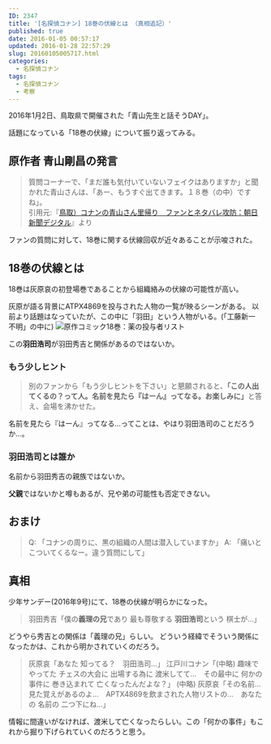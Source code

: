 ```yaml
---
ID: 2347
title: '[名探偵コナン] 18巻の伏線とは （真相追記）'
published: true
date: 2016-01-05 00:57:17
updated: 2016-01-28 22:57:29
slug: 20160105005717.html
categories:
  - 名探偵コナン
tags:
  - 名探偵コナン
  - 考察
---
```

2016年1月2日、鳥取県で開催された「青山先生と話そうDAY」。

話題になっている「18巻の伏線」について振り返ってみる。
<!--more-->
<h2>原作者 青山剛昌の発言</h2>
<blockquote>質問コーナーで、「まだ誰も気付いていないフェイクはありますか」と聞かれた青山さんは、「あー、もうすぐ出てきます。１８巻（の中）ですね」。

<footer>引用元:『<a href="http://www.asahi.com/articles/ASJ124638J12PUUB002.html" target="_blank">鳥取）コナンの青山さん里帰り　ファンとネタバレ攻防：朝日新聞デジタル</a>』より</footer></blockquote>
ファンの質問に対して、18巻に関する伏線回収が近々あることが示唆された。
<h2>18巻の伏線とは</h2>
18巻は灰原哀の初登場巻であることから組織絡みの伏線の可能性が高い。

灰原が語る背景にATPX4869を投与された人物の一覧が映るシーンがある。
以前より話題はなっていたが、この中に「羽田」という人物がいる。(「工藤新一　不明」の中に)
<img src="//b.0218.jp/images/conan-no18.png" alt="原作コミック18巻：薬の投与者リスト" />

この<b>羽田浩司</b>が羽田秀吉と関係があるのではないか。
<h3>もう少しヒント</h3>
<blockquote>別のファンから「もう少しヒントを下さい」と懇願されると、<b>「この人出てくるの？って人。名前を見たら『はーん』ってなる。お楽しみに」</b>と答え、会場を沸かせた。</blockquote>
名前を見たら『はーん』ってなる…ってことは、やはり羽田浩司のことだろうか…。
<h3>羽田浩司とは誰か</h3>
名前から羽田秀吉の親族ではないか。

<strong>父親</strong>ではないかと噂もあるが、兄や弟の可能性も否定できない。
<h2>おまけ</h2>

> Q: 「コナンの周りに、黒の組織の人間は潜入していますか」
> A: 「痛いとこついてくるなー。違う質問にして」

<h2>真相</h2>
少年サンデー(2016年9号)にて、18巻の伏線が明らかになった。

<blockquote>羽田秀吉「僕の<b>義理の兄</b>であり 最も尊敬する <b>羽田浩司</b>という 棋士が…」</blockquote>

どうやら秀吉との関係は「義理の兄」らしい。
どういう経緯でそういう関係になったかは、これから明かされていくのだろう。

<blockquote>灰原哀「あなた 知ってる？　羽田浩司…」
江戸川コナン「(中略) 趣味でやってた チェスの大会に 出場する為に 渡米してて…　その最中に 何かの事件に 巻き込まれて 亡くなったんだよな？」
(中略)
灰原哀「その名前… 見た覚えがあるのよ…　APTX4869を飲まされた人物リストの…　あなたの 名前の 二つ下にね…」</blockquote>

情報に間違いがなければ、渡米して亡くなったらしい。この「何かの事件」もこれから掘り下げられていくのだろうと思う。